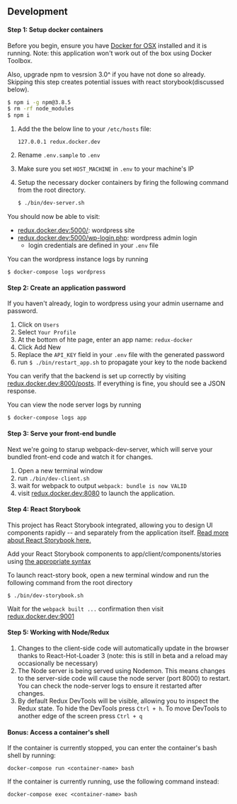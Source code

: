## Development
#### Step 1: Setup docker containers
Before you begin, ensure you have [Docker for OSX](https://docs.docker.com/engine/installation/mac/) installed and it is running.  Note: this application won't work out of the box using Docker Toolbox.

Also, upgrade npm to vesrsion 3.0^ if you have not done so already. Skipping this step creates potential issues with react storybook(discussed below).
```sh
$ npm i -g npm@3.8.5
$ rm -rf node_modules
$ npm i
```

1. Add the the below line to your `/etc/hosts` file:
   ```
   127.0.0.1 redux.docker.dev
   ```

2. Rename `.env.sample` to `.env`

3. Make sure you set `HOST_MACHINE` in `.env` to your machine's IP

4. Setup the necessary docker containers by firing the following command from the root directory.
   ```sh
   $ ./bin/dev-server.sh
   ```

You should now be able to visit:
* [redux.docker.dev:5000/](http://redux.docker.dev:5000): wordpress site
* [redux.docker.dev:5000/wp-login.php](http://redux.docker.dev:5000/wp-login.php): wordpress admin login
  * login credentials are defined in your `.env` file

You can the wordpress instance logs by running
```
$ docker-compose logs wordpress
```

#### Step 2: Create an application password
If you haven't already, login to wordpress using your admin username and password.

1. Click on `Users`
2. Select `Your Profile`
3. At the bottom of hte page, enter an app name: `redux-docker`
4. Click Add New
5. Replace the `API_KEY` field in your `.env` file with the generated password
6. run `$ ./bin/restart_app.sh` to propagate your key to the node backend

You can verify that the backend is set up correctly by visiting [redux.docker.dev:8000/posts](http://redux.docker.dev:8000/posts).  If everything is fine, you should see a JSON response.

You can view the node server logs by running
```
$ docker-compose logs app
```

#### Step 3: Serve your front-end bundle
Next we're going to starup webpack-dev-server, which will serve your bundled front-end code and watch it for changes.

1. Open a new terminal window
2. run `./bin/dev-client.sh`
3. wait for webpack to output `webpack: bundle is now VALID`
4. visit [redux.docker.dev:8080](http://redux.docker.dev:8080) to launch the application.

#### Step 4: React Storybook
This project has React Storybook integrated, allowing you to design UI components rapidly -- and separately from the application itself.  [Read more about React Storybook here.](https://voice.kadira.io/introducing-react-storybook-ec27f28de1e2)

Add your React Storybook components to app/client/components/stories using [the appropriate syntax](https://github.com/kadirahq/react-storybook)

To launch react-story book, open a new terminal window and run the following command from the root directory
```
$ ./bin/dev-storybook.sh
```

Wait for the `webpack built ...` confirmation then visit [redux.docker.dev:9001](http://redux.docker.dev:9001)

####  Step 5: Working with Node/Redux
1. Changes to the client-side code will automatically update in the browser thanks to React-Hot-Loader 3 (note: this is still in beta and a reload may occasionally be necessary)
2. The Node server is being served using Nodemon. This means changes to the server-side code will cause the node server (port 8000) to restart. You can check the node-server logs to ensure it restarted after changes.
3. By default Redux DevTools will be visible, allowing you to inspect the Redux state.  To hide the DevTools press `Ctrl + h`.  To move DevTools to another edge of the screen press `Ctrl + q`

#### Bonus: Access a container's shell
If the container is currently stopped, you can enter the container's bash shell by running:
```
docker-compose run <container-name> bash
```
If the container is currently running, use the following command instead:
```
docker-compose exec <container-name> bash
```